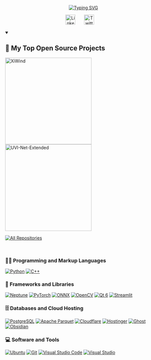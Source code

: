 <!--
## Hi there 👋
**tuhlnaa/tuhlnaa** is a ✨ _special_ ✨ repository because its `README.md` (this file) appears on your GitHub profile.

Here are some ideas to get you started:

- 🔭 I’m currently working on ...
- 🌱 I’m currently learning ...
- 👯 I’m looking to collaborate on ...
- 🤔 I’m looking for help with ...
- 💬 Ask me about ...
- 📫 How to reach me: ...
- 😄 Pronouns: ...
- ⚡ Fun fact: ...
-->

<p align="center">
  <!-- Typing SVG by DenverCoder1 - https://github.com/DenverCoder1/readme-typing-svg -->
  <a href="https://github.com/tuhlnaa">
    <img src="https://readme-typing-svg.demolab.com?font=Fira+Code&size=22&pause=1000&center=true&color=f75c7e&width=440&height=45&lines=Computer+vision+engineer;3%2B+years+of+coding+experience" alt="Typing SVG" /></a>
</p>

<!-- Social icons section -->
<p align="center">
  <a href="https://www.linkedin.com/in/%E4%B8%96%E6%AB%AA-%E7%9B%A7-1681b8220/"><img width="32px" alt="LinkedIn" title="LinkedIn" src="https://i.imgur.com/yRpa1dQ.png"/></a>
  &#8287;&#8287;&#8287;&#8287;&#8287;
  <a href="https://twitter.com/FlameXinWind/"><img width="32px" alt="Twitter" title="Twitter" src="https://i.imgur.com/AixJgnm.png"/></a>
  &#8287;&#8287;&#8287;&#8287;&#8287;
<!--   &#8287;&#8287;&#8287;&#8287;&#8287;
  <a href="http://eyl327.mywebcommunity.org/promos/"><img width="32px" alt="Free Stuff" title="Free gifts for you" src="https://i.imgur.com/0uVwkoZ.png"/></a> -->
</p>

<details open> 
  <summary><h2>📘 My Top Open Source Projects</h2></summary>
  <!-- Repo info cards - https://github.com/anuraghazra/github-readme-stats -->
  <!-- Small repo cards (fork) - https://github.com/DenverCoder1/github-readme-stats -->
  <p align="left">
    <a href="https://github.com/tuhlnaa/XiWind"><img width="278" src="https://denvercoder1-github-readme-stats.vercel.app/api/pin/?username=tuhlnaa&repo=XiWind&theme=react&bg_color=1F222E&title_color=F85D7F&hide_border=true&icon_color=F8D866&show_icons=false"  alt="XiWind"></a>
    <a href="https://github.com/tuhlnaa/UVI-Net-Extended"><img width="278" src="https://denvercoder1-github-readme-stats.vercel.app/api/pin/?username=tuhlnaa&repo=UVI-Net-Extended&theme=react&bg_color=1F222E&title_color=F85D7F&hide_border=true&icon_color=F8D866&show_icons=false"  alt="UVI-Net-Extended"></a>
</p>

  <a href="https://github.com/tuhlnaa?tab=repositories"><img alt="All Repositories" title="All Repositories" src="https://custom-icon-badges.demolab.com/badge/-Click%20Here%20For%20All%20My%20Repos-1F222E?style=for-the-badge&logoColor=white&logo=repo"/></a>
</details>
<br>

### 👨‍💻 Programming and Markup Languages
<p>
  <a href="#" target="_blank"><img alt="Python" src="https://img.shields.io/badge/Python-000?style=flat-square&logo=python"></a>
  <a href="#" target="_blank"><img alt="C++" src="https://img.shields.io/badge/C%2B%2B-000?style=flat-square&logo=cplusplus"></a>
</p>

### 🧰 Frameworks and Libraries
<p>
  <a href="#"><img alt="Neptune" src="https://img.shields.io/badge/Neptune-000?style=flat-square&logo=neptune"></a>
  <a href="#"><img alt="PyTorch" src="https://img.shields.io/badge/PyTorch-000?style=flat-square&logo=pytorch"></a>
  <a href="#"><img alt="ONNX" src="https://img.shields.io/badge/ONNX-000?logo=onnx"></a>
  <a href="#"><img alt="OpenCV" src="https://img.shields.io/badge/OpenCV-000?style=flat-square&logo=opencv"></a>
  <a href="#"><img alt="Qt 6" src="https://img.shields.io/badge/Qt-000?style=flat-square&logo=qt"></a>
  <a href="#"><img alt="Streamlit" src="https://img.shields.io/badge/Streamlit-000?style=flat-square&logo=streamlit"></a>
</p>

### 🗄️ Databases and Cloud Hosting
<p>
  <a href="#"><img alt="PostgreSQL" src="https://img.shields.io/badge/PostgreSQL-000?style=flat-square&logo=postgresql"></a>
  <a href="#"><img alt="Apache Parquet" src="https://img.shields.io/badge/Apache%20Parquet-000?style=flat-square&logo=apacheparquet"></a>
  <a href="#"><img alt="Cloudflare" src="https://img.shields.io/badge/Cloudflare-000?style=flat-square&logo=cloudflare"></a>
  <a href="#"><img alt="Hostinger" src="https://img.shields.io/badge/Hostinger-000?style=flat-square&logo=hostinger"></a>
  <a href="#"><img alt="Ghost" src="https://img.shields.io/badge/Ghost-000?style=flat-square&logo=ghost"></a>
  <a href="#"><img alt="Obsidian" src="https://img.shields.io/badge/Obsidian-000?style=flat-square&logo=obsidian"></a>
</p>

### 💻 Software and Tools
<p>
  <a href="#"><img alt="Ubuntu" src="https://img.shields.io/badge/Ubuntu-000?style=flat-square&logo=ubuntu"></a>
  <a href="#"><img alt="Git" src="https://img.shields.io/badge/Git-000?style=flat-square&logo=git"></a>
  <a href="#"><img alt="Visual Studio Code" src="https://img.shields.io/badge/Visual%20Studio%20Code-000?style=flat-square"></a>
  <a href="#"><img alt="Visual Studio" src="https://img.shields.io/badge/Visual%20Studio-000?style=flat-square"></a>
</p>
